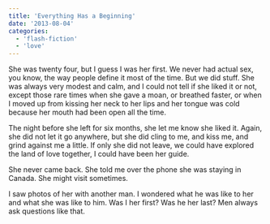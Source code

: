 ```yaml
---
title: 'Everything Has a Beginning'
date: '2013-08-04'
categories:
  - 'flash-fiction'
  - 'love'
---
```


She was twenty four, but I guess I was her first. We never had actual sex, you
know, the way people define it most of the time. But we did stuff. She was
always very modest and calm, and I could not tell if she liked it or not, except
those rare times when she gave a moan, or breathed faster, or when I moved up
from kissing her neck to her lips and her tongue was cold because her mouth had
been open all the time.

<!-- truncate -->


The night before she left for six months, she let me know she liked it. Again,
she did not let it go anywhere, but she did cling to me, and kiss me, and grind
against me a little. If only she did not leave, we could have explored the land
of love together, I could have been her guide.

She never came back. She told me over the phone she was staying in Canada. She
might visit sometimes.

I saw photos of her with another man. I wondered what he was like to her and
what she was like to him. Was I her first? Was he her last? Men always ask
questions like that.
